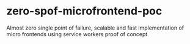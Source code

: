 # zero-spof-microfrontend-poc
Almost zero single point of failure, scalable and fast implementation of micro frontends using service workers proof of concept
